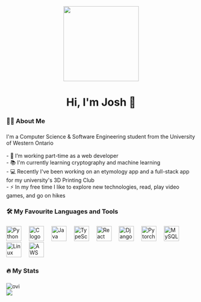 <div align="center">
  <kbd><img height="200" src="https://www.jmuszka.com/_astro/hikeedit4.CEQ55N-B_Z5rEAa.jpg"  border-radius="10px"/></kbd>
</div>

###

<!--
<div align="center">
  <img src="https://github.com/devicons/devicon/blob/master/icons/linkedin/linkedin-original.svg" height="50" alt="LinkedIn logo" title="Connect on LinkedIn!" />
</div>
-->

###

<h1 align="center">Hi, I'm Josh 👋 </h1> 

###

<h3 align="left">👩‍💻  About Me</h3>

###

<p align="left">I'm a Computer Science & Software Engineering student from the University of Western Ontario<br><br>- 🔭 I’m working part-time as a web developer<br>- 📚 I'm currently learning cryptography and machine learning<br>- 💻 Recently I've been working on an etymology app and a full-stack app for my university's 3D Printing Club<br>- ⚡ In my free time I like to explore new technologies, read, play video games, and go on hikes</p>

###

<h3 align="left">🛠 My Favourite Languages and Tools</h3>

###

<div align="left">
  <img src="https://cdn.jsdelivr.net/gh/devicons/devicon/icons/python/python-original-wordmark.svg" height="40" alt="Python logo"  title="Python"/>
  <img width="12" />
  <img src="https://cdn.jsdelivr.net/gh/devicons/devicon/icons/c/c-original.svg" height="40" alt="C logo"    title="C"/>
  <img width="12" />
  <img src="https://cdn.jsdelivr.net/gh/devicons/devicon/icons/java/java-plain-wordmark.svg" height="40" alt="Java logo"  title="Java"  />
  <img width="12" />
  <img src="https://cdn.jsdelivr.net/gh/devicons/devicon/icons/typescript/typescript-original.svg" height="40" alt="TypeScript logo"  title="TypeScript"/>
  <img width="12" />
  <img src="https://cdn.jsdelivr.net/gh/devicons/devicon/icons/react/react-original-wordmark.svg" height="40" alt="React logo"  title="ReactJS"/>
  <img width="12" />
  <img src="https://cdn.jsdelivr.net/gh/devicons/devicon/icons/django/django-plain.svg" height="40" alt="Django logo"  title="Django"/>
  <img width="12" />
  <img src="https://cdn.jsdelivr.net/gh/devicons/devicon/icons/pytorch/pytorch-original-wordmark.svg" height="40" alt="Pytorch logo" title="PyTorch" />
  <img width="12" />
  <img src="https://cdn.jsdelivr.net/gh/devicons/devicon/icons/mysql/mysql-plain-wordmark.svg" height="40" alt="MySQL logo"  title="MySQL"/>
  <img width="12" />
  <img src="https://cdn.jsdelivr.net/gh/devicons/devicon/icons/linux/linux-original.svg" height="40" alt="Linux logo"  title="Linux"/>
  <img width="12" />
  <img src="https://cdn.jsdelivr.net/gh/devicons/devicon/icons/amazonwebservices/amazonwebservices-plain-wordmark.svg" height="40" alt="AWS logo"  title="AWS"/>
</div>

###

<h3 align="left">🔥 My Stats</h3>

###

<div align="left">
  <img src="https://github-readme-stats.vercel.app/api/top-langs?username=jmuszka&show_icons=true&locale=en&theme=gruvbox" alt="ovi" />
</div>

<div align="left">
  <img src="https://github-readme-stats.vercel.app/api?username=jmuszka&show_icons=true&theme=radical"/>
</div>
